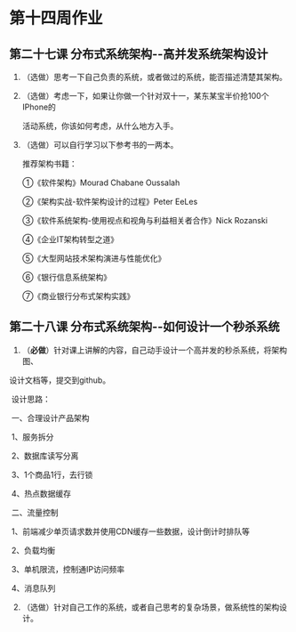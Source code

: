 # 第十四周作业

## 第二十七课 分布式系统架构--高并发系统架构设计

1. （选做）思考一下自己负责的系统，或者做过的系统，能否描述清楚其架构。 

2. （选做）考虑一下，如果让你做一个针对双十一，某东某宝半价抢100个IPhone的 

   活动系统，你该如何考虑，从什么地方入手。 

3. （选做）可以自行学习以下参考书的一两本。 

   推荐架构书籍： 

   ①《软件架构》Mourad Chabane Oussalah 

   ②《架构实战-软件架构设计的过程》Peter EeLes 

   ③《软件系统架构-使用视点和视角与利益相关者合作》Nick Rozanski 

   ④《企业IT架构转型之道》 

   ⑤《大型网站技术架构演进与性能优化》 

   ⑥《银行信息系统架构》 

   ⑦《商业银行分布式架构实践》

## 第二十八课 分布式系统架构--如何设计一个秒杀系统

1. （**必做**）针对课上讲解的内容，自己动手设计一个高并发的秒杀系统，将架构图、 

设计文档等，提交到github。 

​	 设计思路：

​			一、合理设计产品架构

​				1、服务拆分

​				2、数据库读写分离

​				3、1个商品1行，去行锁

​				4、热点数据缓存

​			二、流量控制

​				1、前端减少单页请求数并使用CDN缓存一些数据，设计倒计时排队等

​				2、负载均衡

​				3、单机限流，控制通IP访问频率

​				4、消息队列

2. （选做）针对自己工作的系统，或者自己思考的复杂场景，做系统性的架构设计。